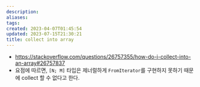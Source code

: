 ```yaml
---
description:
aliases: 
tags: 
created: 2023-04-07T01:45:54
updated: 2023-07-15T21:30:21
title: collect into array
---
```

- https://stackoverflow.com/questions/26757355/how-do-i-collect-into-an-array#26757837
- 요점에 따르면, `[N; M]` 타입은 제너럴하게 `FromIterator`를 구현하지 못하기 때문에 collect 할 수 없다고 한다.
